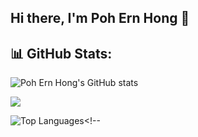 ## Hi there, I'm Poh Ern Hong 👋

## 📊 GitHub Stats:

![Poh Ern Hong's GitHub stats](https://github-readme-stats.vercel.app/api?username=ehpoh&show_icons=true&theme=vision-friendly-dark)

![](https://github-readme-streak-stats.herokuapp.com?user=ehpoh&theme=vision-friendly-dark&date_format=M%20j%5B%2C%20Y%5D)

![Top Languages](https://github-readme-stats.vercel.app/api/top-langs/?username=ehpoh&layout=compact&theme=vision-friendly-dark)<!--
